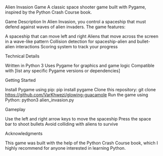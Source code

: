 Alien Invasion Game
A classic space shooter game built with Pygame, inspired by the Python Crash Course book.

Game Description
In Alien Invasion, you control a spaceship that must defend against waves of alien invaders. The game features:

A spaceship that can move left and right
Aliens that move across the screen in a wave-like pattern
Collision detection for spaceship-alien and bullet-alien interactions
Scoring system to track your progress

Technical Details

Written in Python 3
Uses Pygame for graphics and game logic
Compatible with [list any specific Pygame versions or dependencies]

Getting Started

Install Pygame using pip: pip install pygame
Clone this repository: git clone https://github.com/VarKhwezi/glowing-guacamole
Run the game using Python: python3 alien_invasion.py

Gameplay

Use the left and right arrow keys to move the spaceship
Press the space bar to shoot bullets
Avoid colliding with aliens to survive

Acknowledgments

This game was built with the help of the Python Crash Course book, which I highly recommend for anyone interested in learning Python.
